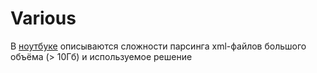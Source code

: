 # Various

В [ноутбуке](https://github.com/AnnaTSH/Various/blob/main/Parsing_difficulties.ipynb) описываются сложности парсинга xml-файлов большого объёма (> 10Гб) и используемое решение
